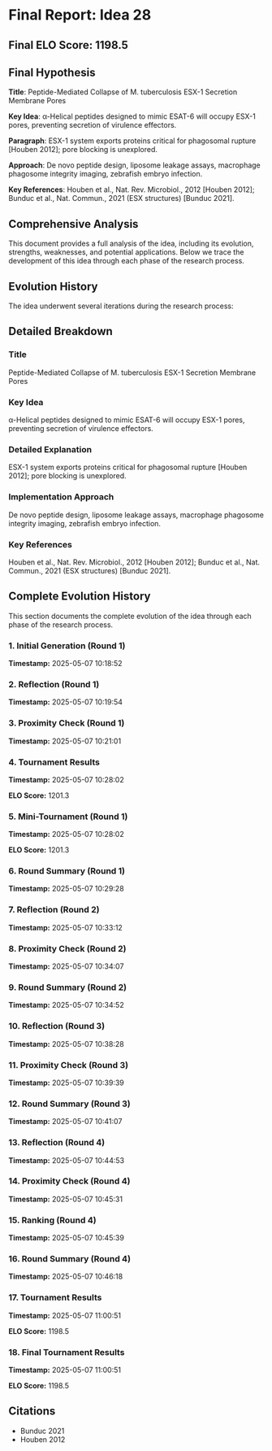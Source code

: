 # Final Report: Idea 28

## Final ELO Score: 1198.5

## Final Hypothesis

**Title**: Peptide-Mediated Collapse of M. tuberculosis ESX-1 Secretion Membrane Pores

**Key Idea**: α-Helical peptides designed to mimic ESAT-6 will occupy ESX-1 pores, preventing secretion of virulence effectors.

**Paragraph**: ESX-1 system exports proteins critical for phagosomal rupture [Houben 2012]; pore blocking is unexplored.

**Approach**: De novo peptide design, liposome leakage assays, macrophage phagosome integrity imaging, zebrafish embryo infection.

**Key References**: Houben et al., Nat. Rev. Microbiol., 2012 [Houben 2012]; Bunduc et al., Nat. Commun., 2021 (ESX structures) [Bunduc 2021].

## Comprehensive Analysis

This document provides a full analysis of the idea, including its evolution, strengths, weaknesses, and potential applications. Below we trace the development of this idea through each phase of the research process.

## Evolution History

The idea underwent several iterations during the research process:

## Detailed Breakdown

### Title

Peptide-Mediated Collapse of M. tuberculosis ESX-1 Secretion Membrane Pores

### Key Idea

α-Helical peptides designed to mimic ESAT-6 will occupy ESX-1 pores, preventing secretion of virulence effectors.

### Detailed Explanation

ESX-1 system exports proteins critical for phagosomal rupture [Houben 2012]; pore blocking is unexplored.

### Implementation Approach

De novo peptide design, liposome leakage assays, macrophage phagosome integrity imaging, zebrafish embryo infection.

### Key References

Houben et al., Nat. Rev. Microbiol., 2012 [Houben 2012]; Bunduc et al., Nat. Commun., 2021 (ESX structures) [Bunduc 2021].

## Complete Evolution History

This section documents the complete evolution of the idea through each phase of the research process.

### 1. Initial Generation (Round 1)
**Timestamp:** 2025-05-07 10:18:52



### 2. Reflection (Round 1)
**Timestamp:** 2025-05-07 10:19:54



### 3. Proximity Check (Round 1)
**Timestamp:** 2025-05-07 10:21:01



### 4. Tournament Results
**Timestamp:** 2025-05-07 10:28:02

**ELO Score:** 1201.3



### 5. Mini-Tournament (Round 1)
**Timestamp:** 2025-05-07 10:28:02

**ELO Score:** 1201.3



### 6. Round Summary (Round 1)
**Timestamp:** 2025-05-07 10:29:28



### 7. Reflection (Round 2)
**Timestamp:** 2025-05-07 10:33:12



### 8. Proximity Check (Round 2)
**Timestamp:** 2025-05-07 10:34:07



### 9. Round Summary (Round 2)
**Timestamp:** 2025-05-07 10:34:52



### 10. Reflection (Round 3)
**Timestamp:** 2025-05-07 10:38:28



### 11. Proximity Check (Round 3)
**Timestamp:** 2025-05-07 10:39:39



### 12. Round Summary (Round 3)
**Timestamp:** 2025-05-07 10:41:07



### 13. Reflection (Round 4)
**Timestamp:** 2025-05-07 10:44:53



### 14. Proximity Check (Round 4)
**Timestamp:** 2025-05-07 10:45:31



### 15. Ranking (Round 4)
**Timestamp:** 2025-05-07 10:45:39



### 16. Round Summary (Round 4)
**Timestamp:** 2025-05-07 10:46:18



### 17. Tournament Results
**Timestamp:** 2025-05-07 11:00:51

**ELO Score:** 1198.5



### 18. Final Tournament Results
**Timestamp:** 2025-05-07 11:00:51

**ELO Score:** 1198.5



## Citations

- Bunduc 2021
- Houben 2012
